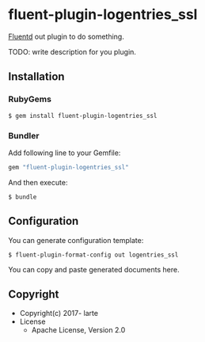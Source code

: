 # fluent-plugin-logentries_ssl

[Fluentd](http://fluentd.org/) out plugin to do something.

TODO: write description for you plugin.

## Installation

### RubyGems

```
$ gem install fluent-plugin-logentries_ssl
```

### Bundler

Add following line to your Gemfile:

```ruby
gem "fluent-plugin-logentries_ssl"
```

And then execute:

```
$ bundle
```

## Configuration

You can generate configuration template:

```
$ fluent-plugin-format-config out logentries_ssl
```

You can copy and paste generated documents here.

## Copyright

* Copyright(c) 2017- larte
* License
  * Apache License, Version 2.0
